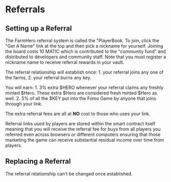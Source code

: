 # Referrals

## Setting up a Referral

The FarmHero referral system is called the "PlayerBook. To join, click the "Get A Name" link at the top and then pick a nickname for yourself. Joining the board costs 10 MATIC which is contributed to the "community fund" and distributed to developers and community staff. Note that you must register a nickname name to receive referral rewards in your vault.

The referral relationship will establish once: 1. your referral joins any one of the farms, 2. your referral burns any key.

You will earn: 1. 3% extra $HERO whenever your referral claims any freshly minted $Hero. These extra $Hero are considered fresh minted $Hero as well. 2. 5% of all the $KEY put into the Fomo Game by anyone that joins through your link.

The extra referral fees are all at **NO** cost to those who uses your link. 

Referral links used by players are stored within the smart contract itself meaning that you will receive the referral fee for buys from all players you referred even across browsers or different computers ensuring that those marketing the game can receive substantial residual income over time from players.

## Replacing a Referral

The referral relationship can't be changed once established.

